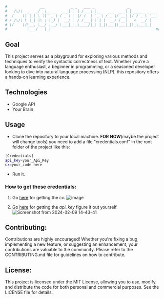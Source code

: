 ```python
#               __            _ _   ___ _               _             
#   /\/\  _   _/ _\_ __   ___| | | / __\ |__   ___  ___| | _____ _ __ 
#  /    \| | | \ \| '_ \ / _ \ | |/ /  | '_ \ / _ \/ __| |/ / _ \ '__|
# / /\/\ \ |_| |\ \ |_) |  __/ | / /___| | | |  __/ (__|   <  __/ |   
# \/    \/\__, \__/ .__/ \___|_|_\____/|_| |_|\___|\___|_|\_\___|_|   
#         |___/   |_|                                                made by Cristian Porzio
```                                   

## Goal
This project serves as a playground for exploring various methods and techniques to verify the syntactic correctness of text. Whether you're a language enthusiast, a beginner in programming, or a seasoned developer looking to dive into natural language processing (NLP), this repository offers a hands-on learning experience.

## Technologies
- Google API
- Your Brain

## Usage
- Clone the repository to your local machine.
**FOR NOW**(maybe the project will change tools) you need to add a file "credentials.conf" in the root folder of the project like this:
``` bash
[Credentials]
api_key=your_Api_Key
cx=your_code here
```
- Run it.

### How to get these credentials:
1. Go [here](https://programmablesearchengine.google.com/controlpanel/all) for getting the _cx_.
![image](https://github.com/panuozzo77/MySpellChecker/assets/38082151/e305699b-5b69-441c-afa1-c6a5c08951ee)

2. Go [here](https://console.cloud.google.com/welcome) for getting the _api_key_ figure it out yourself.
![Screenshot from 2024-02-09 14-43-41](https://github.com/panuozzo77/MySpellChecker/assets/38082151/970463c9-0b71-4f80-9b9c-580bd3488a2f)

## Contributing:

Contributions are highly encouraged! Whether you're fixing a bug, implementing a new feature, or suggesting an enhancement, your contributions are valuable to the community. Please refer to the CONTRIBUTING.md file for guidelines on how to contribute.

## License:

This project is licensed under the MIT License, allowing you to use, modify, and distribute the code for both personal and commercial purposes. See the LICENSE file for details.
